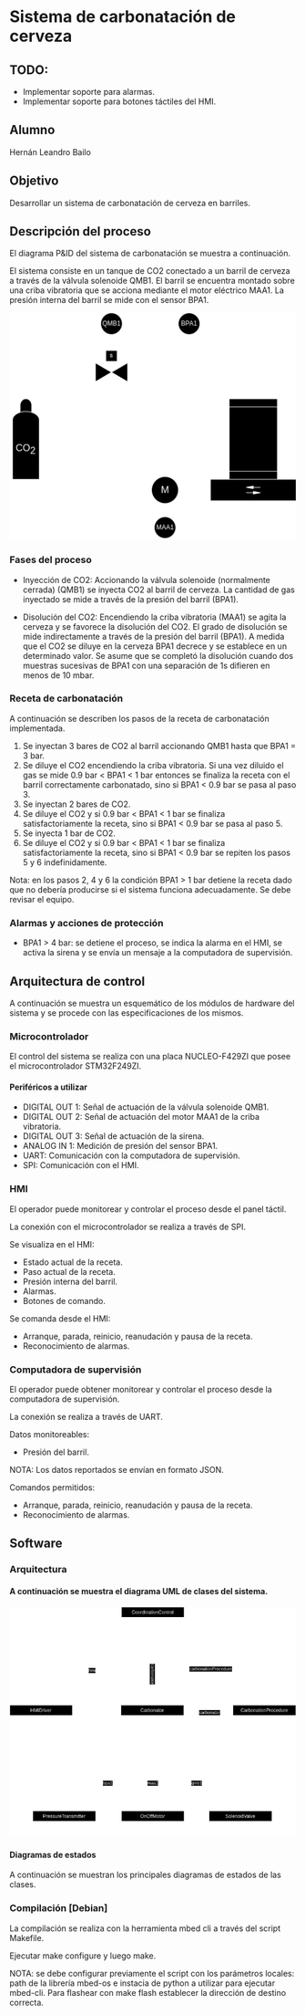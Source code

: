 # Sistema de carbonatación de cerveza

## TODO:
* Implementar soporte para alarmas.
* Implementar soporte para botones táctiles del HMI.

## Alumno
Hernán Leandro Bailo

## Objetivo
Desarrollar un sistema de carbonatación de cerveza en barriles.

## Descripción del proceso
El diagrama P&ID del sistema de carbonatación se muestra a continuación.

El sistema consiste en un tanque de CO2 conectado a un barril de cerveza a través de la válvula solenoide QMB1. El barril se encuentra montado sobre una criba vibratoria que se acciona mediante el motor eléctrico MAA1. La presión interna del barril se mide con el sensor BPA1.

![P&ID](doc/P&ID.png)

### Fases del proceso
* Inyección de CO2: Accionando la válvula solenoide (normalmente cerrada) (QMB1) se inyecta CO2 al barril de cerveza. La cantidad de gas inyectado se mide a través de la presión del barril (BPA1).

* Disolución del CO2: Encendiendo la criba vibratoria (MAA1) se agita la cerveza y se favorece la disolución del CO2. El grado de disolución se mide indirectamente a través de la presión del barril (BPA1). A medida que el CO2 se diluye en la cerveza BPA1 decrece y se establece en un determinado valor. Se asume que se completó la disolución cuando dos muestras sucesivas de BPA1 con una separación de 1s difieren en menos de 10 mbar.

### Receta de carbonatación
A continuación se describen los pasos de la receta de carbonatación implementada.

1. Se inyectan 3 bares de CO2 al barril accionando QMB1 hasta que BPA1 = 3 bar.
2. Se diluye el CO2 encendiendo la criba vibratoria. Si una vez diluido el gas se mide 0.9 bar < BPA1 < 1 bar entonces se finaliza la receta con el barril correctamente carbonatado, sino si BPA1 < 0.9 bar se pasa al paso 3. 
3. Se inyectan 2 bares de CO2.
4. Se diluye el CO2 y si 0.9 bar < BPA1 < 1 bar se finaliza satisfactoriamente la receta, sino si BPA1 < 0.9 bar se pasa al paso 5.
5. Se inyecta 1 bar de CO2.
6. Se diluye el CO2 y si 0.9 bar < BPA1 < 1 bar se finaliza satisfactoriamente la receta, sino si BPA1 < 0.9 bar se repiten los pasos 5 y 6 indefinidamente.

Nota: en los pasos 2, 4 y 6 la condición BPA1 > 1 bar detiene la receta dado que no debería producirse si el sistema funciona adecuadamente. Se debe revisar el equipo.

### Alarmas y acciones de protección

* BPA1 > 4 bar: se detiene el proceso, se indica la alarma en el HMI, se activa la sirena y se envía un mensaje a la computadora de supervisión.

## Arquitectura de control
A continuación se muestra un esquemático de los módulos de hardware del sistema y se procede con las especificaciones de los mismos.

### Microcontrolador
El control del sistema se realiza con una placa NUCLEO-F429ZI que posee el microcontrolador STM32F249ZI.

#### Periféricos a utilizar
* DIGITAL OUT 1: Señal de actuación de la válvula solenoide QMB1.
* DIGITAL OUT 2: Señal de actuación del motor MAA1 de la criba vibratoria.
* DIGITAL OUT 3: Señal de actuación de la sirena.
* ANALOG IN 1: Medición de presión del sensor BPA1.
* UART: Comunicación con la computadora de supervisión.
* SPI: Comunicación con el HMI.

### HMI
El operador puede monitorear y controlar el proceso desde el panel táctil.

La conexión con el microcontrolador se realiza a través de SPI.

Se visualiza en el HMI:
* Estado actual de la receta.
* Paso actual de la receta.
* Presión interna del barril.
* Alarmas.
* Botones de comando.

Se comanda desde el HMI:
* Arranque, parada, reinicio, reanudación y pausa de la receta.
* Reconocimiento de alarmas.

### Computadora de supervisión
El operador puede obtener monitorear y controlar el proceso desde la computadora de supervisión.

La conexión se realiza a través de UART.

Datos monitoreables:
* Presión del barril.

NOTA: Los datos reportados se envían en formato JSON.

Comandos permitidos:
* Arranque, parada, reinicio, reanudación y pausa de la receta.
* Reconocimiento de alarmas.

## Software

### Arquitectura

#### A continuación se muestra el diagrama UML de clases del sistema.

![UML](https://github.com/hbailo/Beer-Carbonation-System/blob/d4f6edefa25c21ac62fb0daf106ac1f02ebeeb73/docs/UML%20Class%20Diagram%20-%20overview.png)


#### Diagramas de estados
A continuación se muestran los principales diagramas de estados de las clases.


### Compilación [Debian]
La compilación se realiza con la herramienta mbed cli a través del script Makefile.

Ejecutar make configure y luego make.

NOTA: se debe configurar previamente el script con los parámetros locales: path de la librería mbed-os e instacia de python a utilizar para ejecutar mbed-cli. Para flashear con make flash establecer la dirección de destino correcta.
